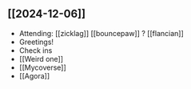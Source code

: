 ## [[2024-12-06]]
- Attending: [[zicklag]] [[bouncepaw]] ? [[flancian]] 
- Greetings!
- Check ins
- [[Weird one]]
- [[Mycoverse]]
- [[Agora]]